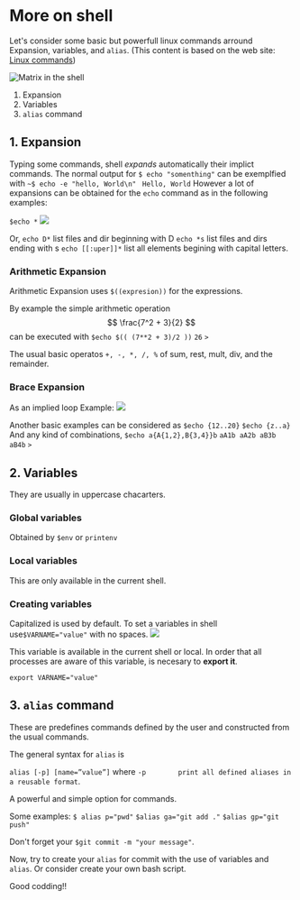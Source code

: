 # More on shell
Let's consider some basic but powerfull linux commands arround Expansion, variables, and `alias`. (This content is based on the web site: [Linux commands](http://linuxcommand.org/))

![Matrix in the shell](matrix.jpg  "Matrix in the shell")

1. Expansion
2. Variables
3. `alias` command

## 1. Expansion

Typing some commands, shell *expands* automatically their implict commands. 
The normal output for `$ echo "somenthing"`  can be exemplfied with
`~$ echo -e "hello, World\n" `
`Hello, World`
However a lot of expansions can be obtained for the `echo` command as in the following examples:

`$echo *` 
![](shell1.jpg)

Or,
`echo D*` list files and dir beginning with D
`echo *s` list files and dirs ending with s
`echo [[:uper]]*` list all elements begining with capital letters.

### Arithmetic Expansion
Arithmetic Expansion uses
`$((expresion))` for the expressions.

By example the simple arithmetic operation
$$ \frac{7^2 + 3}{2} $$
can be executed with
`$echo $(( (7**2 + 3)/2 ))`
`26`
`>`

The usual basic operatos `+, -, *, /, %`  of sum, rest, mult, div, and the remainder.

### Brace Expansion
As an implied loop
Example:
![](/shell2.jpg) 

Another basic examples can be considered as
`$echo {12..20}`
`$echo {z..a}`
And any kind of combinations, 
`$echo a{A{1,2},B{3,4}}b`
`aA1b aA2b aB3b aB4b`
`>`


## 2. Variables
They are usually in uppercase chacarters. 

### Global variables
Obtained by
`$env` or
`printenv`

### Local variables
This are only available in the current shell.

### Creating variables
Capitalized is used by default. To set a variables in shell use`$VARNAME="value"` with no spaces.
![](shell3.jpg)

This variable is available in the current shell or local. In order that all processes are aware of this variable, is necesary to **export it**.

`export VARNAME="value"`



## 3. `alias` command
These are predefines commands defined by the user and constructed from the usual commands.

The general syntax for `alias` is

`alias [-p] [name=”value”]`
where  `-p        print all defined aliases in a reusable format`.

A powerful and simple option for commands.

Some examples:
`$ alias p="pwd"`
`$alias ga="git add ."`
`$alias gp="git push"`

 Don't forget your `$git commit -m "your message"`.
 
 Now, try to create your `alias` for commit with the use of variables and `alias`.
 Or consider create your own bash script.

 Good codding!!

